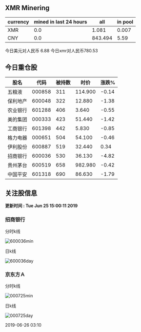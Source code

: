## XMR Minering

|currency|mined in last 24 hours|all|in pool|
|---|---|---|---|
|XMR|0.0|1.081|0.007|
|CNY|0.0|843.494|5.59|

今日美元对人民币 6.88	今日xmr对人民币780.53


## 今日重仓股 

|股名|代码|被持数|时价|涨跌%|
|---|---|---|---|---|
|五粮液|000858|311|114.900|-0.14|
|保利地产|600048|322|12.880|-1.38|
|农业银行|601288|406|3.640|-0.55|
|美的集团|000333|423|51.440|-1.42|
|工商银行|601398|442|5.830|-0.85|
|格力电器|000651|504|54.100|-0.46|
|伊利股份|600887|519|32.440|0.34|
|招商银行|600036|530|36.130|-4.82|
|贵州茅台|600519|658|982.980|-0.42|
|中国平安|601318|690|86.630|-1.79|

## 关注股信息
**更新时间 : Tue Jun 25 15:00:11 2019**
### 招商银行 
分时k线

![600036min](http://image.sinajs.cn/newchart/min/n/sh600036.gif)

日k线

![600036day](http://image.sinajs.cn/newchart/daily/n/sh600036.gif)

### 京东方Ａ 
分时k线

![000725min](http://image.sinajs.cn/newchart/min/n/sz000725.gif)

日k线

![000725day](http://image.sinajs.cn/newchart/daily/n/sz000725.gif)

2019-06-26 03:10